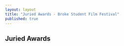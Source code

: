 ```yaml
---
layout: layout
title: "Juried Awards - Broke Student Film Festival"
published: true
---
```


## Juried Awards

